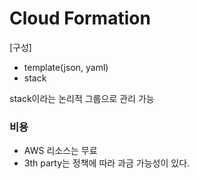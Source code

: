 # Cloud Formation

[구성]

- template(json, yaml)
- stack

stack이라는 논리적 그룹으로 관리 가능

### 비용

- AWS 리소스는 무료
- 3th party는 정책에 따라 과금 가능성이 있다.
